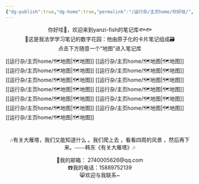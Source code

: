 ```yaml
---
{"dg-publish":true,"dg-home":true,"permalink":"/运行杂/主页home/你好哇/","tags":["gardenEntry"],"dgPassFrontmatter":true,"noteIcon":"","created":"2024-09-11T11:30:44.177+08:00","updated":"2024-10-18T21:56:49.348+08:00"}
---
```


<center>你好哇👋，欢迎来到yanzi-fish的笔记库🐟🐟</center>

<center>🏡这是我法学学习笔记的数字花园：他由原子化的卡片笔记组成🗃</center>

<center>点击下方随意一个“地图”进入笔记库</center>

[[运行杂/主页home/🗺地图\|🗺地图]] [[运行杂/主页home/🗺地图\|🗺地图]] [[运行杂/主页home/🗺地图\|🗺地图]] [[运行杂/主页home/🗺地图\|🗺地图]] [[运行杂/主页home/🗺地图\|🗺地图]] [[运行杂/主页home/🗺地图\|🗺地图]] [[运行杂/主页home/🗺地图\|🗺地图]] [[运行杂/主页home/🗺地图\|🗺地图]] [[运行杂/主页home/🗺地图\|🗺地图]] [[运行杂/主页home/🗺地图\|🗺地图]] [[运行杂/主页home/🗺地图\|🗺地图]] [[运行杂/主页home/🗺地图\|🗺地图]] [[运行杂/主页home/🗺地图\|🗺地图]]

<p><span><div style="padding-top: 1.5em; font-family: kaiti; text-align: center;">🎶有关大雁塔，我们又能知道什么 。我们爬上去 ，看看四周的风景 ，然后再下来。——韩东《有关大雁塔》🎶</div></span></p>

<center>📮我的邮箱： 2740005626@qq.com</center>
<center>☎我的电话：15889752139</center>
<center>😸欢迎与我联系~</center>

